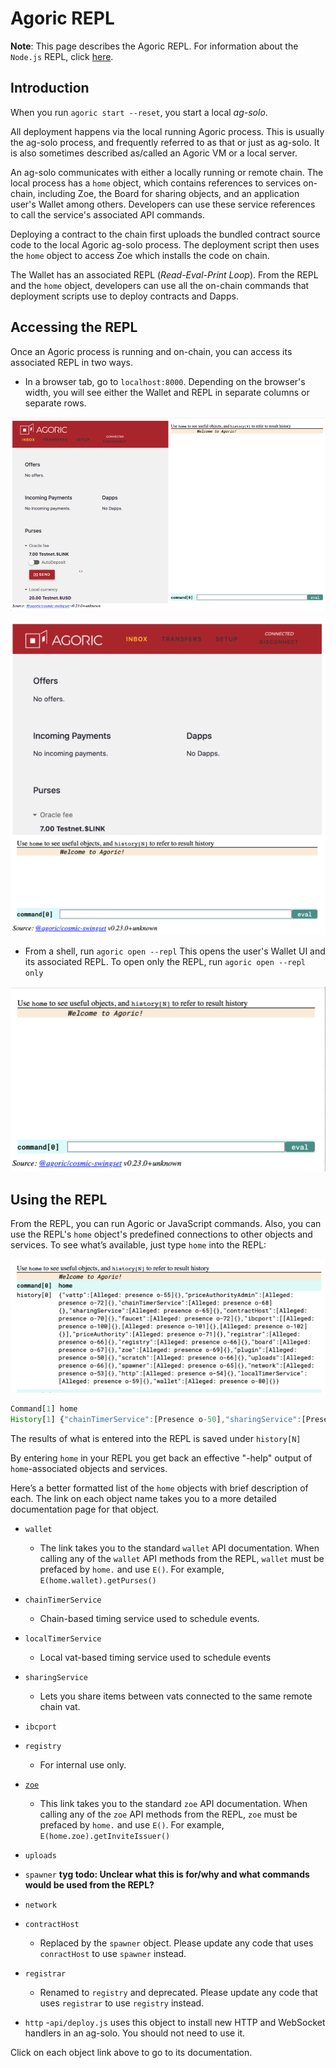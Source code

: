 # Agoric REPL

**Note**: This page describes the Agoric REPL. For information about the `Node.js` REPL, 
click [here](https://nodejs.org/api/repl.html).

## Introduction

When you run `agoric start --reset`, you start a local *ag-solo*. 

All deployment happens via the local running Agoric process. This is usually the 
ag-solo process, and frequently referred to as that or just as ag-solo. It is also 
sometimes described as/called an Agoric VM or a local server.

An ag-solo communicates with either a locally running or remote chain. The local process 
has a `home` object, which contains references to services on-chain, including Zoe, the 
Board for sharing objects, and an application user's Wallet among others. Developers can 
use these service references to call the service's associated API commands.

Deploying a contract to the chain first uploads the bundled contract source code to the 
local Agoric ag-solo process. The deployment script then uses the `home` object to access 
Zoe which installs the code on chain.

The Wallet has an associated REPL (*Read-Eval-Print Loop*). From the REPL and the `home`
object, developers can use all the on-chain commands that deployment scripts use to 
deploy contracts and Dapps.

## Accessing the REPL

Once an Agoric process is running and on-chain, you can access its associated REPL
in two ways. 
- In a browser tab, go to `localhost:8000`. Depending on the browser's width, you
  will see either the Wallet and REPL in separate columns or separate rows.

![Wallet and REPL](./assets/walletAndREPLColumns.png)

![Wallet and REPL](./assets/walletAndREPLRows.png)

- From a shell, run `agoric open --repl` This opens the user's Wallet UI and its
  associated REPL. To open only the REPL, run `agoric open --repl only`

![REPL](./assets/REPL.png)

## Using the REPL

From the REPL, you can run Agoric or JavaScript commands. Also, you can use the REPL's 
`home` object's predefined connections to other objects and services. To see what’s 
available, just type `home` into the REPL:

![home](./assets/home.png)

```js
Command[1] home
History[1] {"chainTimerService":[Presence o-50],"sharingService":[Presence o-51],"contractHost":[Presence o-52],"ibcport":[Presence o-53],"registrar":[Presence o-54],"registry":[Presence o-55],"zoe":[Presence o-56],"localTimerService":[Presence o-57],"uploads":[Presence o-58],"spawner":[Presence o-59],"wallet":[Presence o-60],"network":[Presence o-61],"http":[Presence o-62]}
```
The results of what is entered into the REPL is saved under `history[N]`

By entering `home` in your REPL you get back an effective "-help"
output of `home`-associated objects and services.

Here’s a better formatted list of the `home` objects with brief description of each. The
link on each object name takes you to a more detailed documentation page for that object.

- `wallet`
  - The link takes you to the standard `wallet` API documentation. When calling
any of the `wallet` API methods from the REPL, `wallet` must be prefaced by
`home.` and use `E()`. For example, `E(home.wallet).getPurses()` 
  
- `chainTimerService` 
  - Chain-based timing service used to schedule events.
- `localTimerService `
  - Local vat-based timing service used to schedule events 
- `sharingService` 
  - Lets you share items between vats connected to the same remote chain vat.
- `ibcport`
- `registry` 
  - For internal use only. 
- [`zoe`](https://agoric.com/documentation/zoe/api/zoe.html)
  - This link takes you to the standard `zoe` API documentation. When calling
any of the `zoe` API methods from the REPL, `zoe` must be prefaced by
`home.` and use `E()`. For example, `E(home.zoe).getInviteIssuer()` 
- `uploads` 
- `spawner` **tyg todo: Unclear what this is for/why and what commands
  would be used from the REPL?**
- `network` 
- `contractHost`
  - Replaced by the `spawner` object. Please update any code that uses 
    `conractHost` to use `spawner` instead. 
- `registrar`
  - Renamed to `registry` and deprecated. Please update any code that uses 
`registrar` to use `registry` instead. 
- `http`
  -`api/deploy.js` uses this object to install new HTTP and WebSocket handlers in an
 ag-solo.  You should not need to use it. 

Click on each object link above to go to its documentation.








